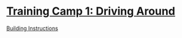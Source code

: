 # [Training Camp 1: Driving Around](https://education.lego.com/en-us/lessons/spike-competition-ready/training-camp-1-driving-around)

[Building Instructions](https://education.lego.com/v3/assets/blt293eea581807678a/blte58422fa7d508a60/5f8802b882eaa522ca601c9f/driving-base-bi-pdf-book1of1.pdf)

